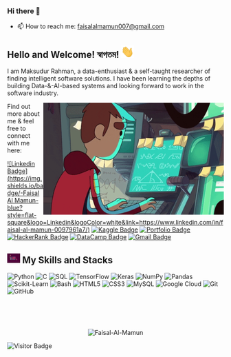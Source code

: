 ### Hi there 👋

<!--
**Faisal-Al-Mamun/Faisal-Al-Mamun** is a ✨ _special_ ✨ repository because its `README.md` (this file) appears on your GitHub profile.

Here are some ideas to get you started:

- 🔭 I’m currently working on ...
- 🌱 I’m currently learning ...
- 👯 I’m looking to collaborate on ...
- 🤔 I’m looking for help with ...
- 💬 Ask me about ...
- 📫 How to reach me: ...
- 😄 Pronouns: ...
- ⚡ Fun fact: ...
-->
- 📫 How to reach me: faisalalmamun007@gmail.com

## Hello and Welcome! স্বাগতম! <img src="https://raw.githubusercontent.com/mrahmanniloy/mrahmanniloy/master/wave.gif" width="30px">

I am Maksudur Rahman, a data-enthusiast & a self-taught researcher of finding intelligent software solutions. I have been learning the depths of building Data-&-AI-based systems and looking forward to work in the software industry. 

<img align="right" alt="GIF" src="https://raw.githubusercontent.com/mrahmanniloy/mrahmanniloy/master/animated_coder.gif" width="420" height="260" />

Find out more about me & feel free to connect with me here:

[![Linkedin Badge](https://img.shields.io/badge/-Faisal Al Mamun-blue?style=flat-square&logo=Linkedin&logoColor=white&link=https://www.linkedin.com/in/faisal-al-mamun-0097961a7/)](https://www.linkedin.com/in/maksudur-rahman-82b586162/)
[![Kaggle Badge](https://img.shields.io/badge/-makatronium-purple?style=flat-square&logo=kaggle&logoColor=white&link=https://www.kaggle.com/makatronium)](https://www.kaggle.com/makatronium)
[![Portfolio Badge](https://img.shields.io/badge/-mrahmanniloy-9cf?style=flat-square&logo=github&logoColor=black&link=https://mrahmanniloy.github.io)](https://mrahmanniloy.github.io)
[![HackerRank Badge](https://img.shields.io/badge/-Makatron-yellow?style=flat-square&logo=HackerRank&logoColor=black&link=https://www.hackerrank.com/Makatron)](https://www.hackerrank.com/Makatron)
[![DataCamp Badge](https://img.shields.io/badge/-maksudur1476-03a57a?style=flat-square&logo=DataCamp&logoColor=black&link=https://www.datacamp.com/profile/maksudur1476)](https://www.datacamp.com/profile/maksudur1476)
[![Gmail Badge](https://img.shields.io/badge/-maksudur1476@gmail.com-c14438?style=flat-square&logo=Gmail&logoColor=white&link=mailto:maksudur.r@outlook.com)](mailto:maksudur.r@outlook.com)

## <img src="https://raw.githubusercontent.com/mrahmanniloy/mrahmanniloy/master/coding.gif" width="30px"> My Skills and Stacks

![Python](https://img.shields.io/badge/-Python-black?style=flat-square&logo=Python)
![C](https://img.shields.io/badge/-C-black?style=flat-square&logo=C)
![SQL](https://img.shields.io/badge/-SQL-black?style=flat-square&logo=SQL)
![TensorFlow](https://img.shields.io/badge/-TensorFlow-black?style=flat-square&logo=TensorFlow)
![Keras](https://img.shields.io/badge/-Keras-black?style=flat-square&logo=Keras)
![NumPy](https://img.shields.io/badge/-NumPy-black?style=flat-square&logo=numpy)
![Pandas](https://img.shields.io/badge/-Pandas-black?style=flat-square&logo=pandas)
![Scikit-Learn](https://img.shields.io/badge/-Scikit_Learn-black?style=flat-square&logo=scikit-learn)
![Bash](https://img.shields.io/badge/-Bash-black?style=flat-square&logo=linux)
![HTML5](https://img.shields.io/badge/-HTML5-black?style=flat-square&logo=html5&logoColor=white)
![CSS3](https://img.shields.io/badge/-CSS3-black?style=flat-square&logo=css3)
![MySQL](https://img.shields.io/badge/-MySQL-black?style=flat-square&logo=mysql)
![Google Cloud](https://img.shields.io/badge/Google%20Cloud-black?style=flat-square&logo=google-cloud)
![Git](https://img.shields.io/badge/-Git-black?style=flat-square&logo=git)
![GitHub](https://img.shields.io/badge/-GitHub-181717?style=flat-square&logo=github)


<br />
<br />
<br />
<p align="center"> <img src="https://github-readme-stats.vercel.app/api?username=Faisal-Al-Mamun&show_icons=true&theme=nightowl" alt="Faisal-Al-Mamun" />

![Visitor Badge](https://visitor-badge.laobi.icu/badge?page_id=Faisal-Al-Mamun.Faisal-Al-Mamun)
